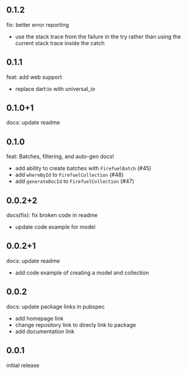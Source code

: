 ## 0.1.2
fix: better error reporting
  - use the stack trace from the failure in the try rather than using the current stack trace inside the catch

## 0.1.1
feat: add web support
- replace dart:io with universal_io

## 0.1.0+1
docs: update readme

## 0.1.0
feat: Batches, filtering, and auto-gen docs!
  - add ability to create batches with `FirefuelBatch` (#45)
  - add `whereById` to `FirefuelCollection` (#48)
  - add `generateDocId` to `FirefuelCollection` (#47)

## 0.0.2+2
docs(fix): fix broken code in readme
  - update code example for model

## 0.0.2+1
docs: update readme
  - add code example of creating a model and collection

## 0.0.2
docs: update package links in pubspec
  - add homepage link
  - change repository link to direcly link to package
  - add documentation link

## 0.0.1

initial release
